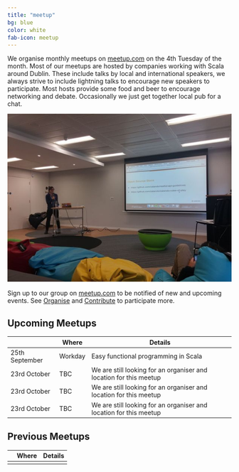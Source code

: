 ```yaml
---
title: "meetup"
bg: blue
color: white
fab-icon: meetup
---
```


We organise monthly meetups on [meetup.com](https://https://www.meetup.com/Dublin-Scala-users-group) on the 4th Tuesday of the month. Most of our meetups are hosted by companies working with Scala around Dublin. These include talks by local and international speakers, we always strive to include lightning talks to encourage new speakers to participate. Most hosts provide some food and beer to encourage networking and debate. Occasionally we just get together local pub for a chat.

<img src="img/meetup.jpeg"/>

Sign up to our group on [meetup.com](https://https://www.meetup.com/Dublin-Scala-users-group) to be notified of new and upcoming events.  See [Organise](#Organise) and [Contribute](#Contribute) to participate more.

## Upcoming Meetups

| | Where | Details |
|-|-------|---------|
| 25th September | Workday | Easy functional programming in Scala |
| 23rd October | TBC | We are still looking for an organiser and location for this meetup |
| 23rd October | TBC | We are still looking for an organiser and location for this meetup |
| 23rd October | TBC | We are still looking for an organiser and location for this meetup |


## Previous Meetups

| | Where | Details |
|-|-------|---------|
| |       |         |
